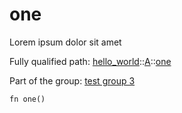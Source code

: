# one

Lorem ipsum dolor sit amet

Fully qualified path: [hello_world](./hello_world.md)::[A](./hello_world-A.md)::[one](./hello_world-A-one.md)

Part of the group: [test group 3](./test_group_3.md)

<pre><code class="language-cairo">fn one()</code></pre>

